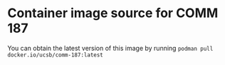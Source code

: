 # Container image source for COMM 187
You can obtain the latest version of this image by running `podman pull docker.io/ucsb/comm-187:latest`
